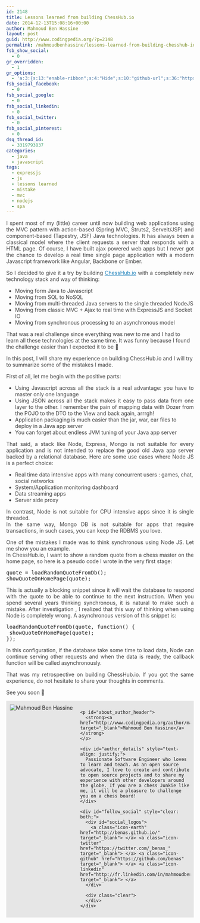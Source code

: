 ```yaml
---
id: 2148
title: Lessons learned from building ChessHub.io
date: 2014-12-13T15:08:16+00:00
author: Mahmoud Ben Hassine
layout: post
guid: http://www.codingpedia.org/?p=2148
permalink: /mahmoudbenhassine/lessons-learned-from-building-chesshub-io/
fsb_show_social:
  - 0
gr_overridden:
  - 1
gr_options:
  - 'a:3:{s:13:"enable-ribbon";s:4:"Hide";s:10:"github-url";s:36:"https://github.com/benas/chesshub.io";s:11:"ribbon-type";i:10;}'
fsb_social_facebook:
  - 0
fsb_social_google:
  - 0
fsb_social_linkedin:
  - 0
fsb_social_twitter:
  - 0
fsb_social_pinterest:
  - 0
dsq_thread_id:
  - 3319793837
categories:
  - java
  - javascript
tags:
  - expressjs
  - js
  - lessons learned
  - mistake
  - mvc
  - nodejs
  - spa
---
```

<p style="color: #404040; text-align: justify;">
  I spent most of my (little) career until now building web applications using the MVC pattern with action-based (Spring MVC, Struts2, Servelt/JSP) and component-based (Tapestry, JSF) Java technologies. It has always been a classical model where the client requests a server that responds with a HTML page. Of course, I have built ajax powered web apps but I never got the chance to develop a real time single page application with a modern Javascript framework like Angular, Backbone or Ember.
</p>

<p style="color: #404040; text-align: justify;">
  So I decided to give it a try by building <a style="font-weight: inherit; font-style: inherit; color: #117bb8;" href="https://github.com/benas/chesshub.io" target="_blank">ChessHub.io</a> with a completely new technology stack and way of thinking:
</p>

<ul style="color: #404040;">
  <li style="font-weight: inherit; font-style: inherit;">
    Moving form Java to Javascript
  </li>
  <li style="font-weight: inherit; font-style: inherit;">
    Moving from SQL to NoSQL
  </li>
  <li style="font-weight: inherit; font-style: inherit;">
    Moving from multi-threaded Java servers to the single threaded NodeJS
  </li>
  <li style="font-weight: inherit; font-style: inherit;">
    Moving from classic MVC + Ajax to real time with ExpressJS and Socket IO
  </li>
  <li style="font-weight: inherit; font-style: inherit;">
    Moving from synchronous processing to an asynchronous model
  </li>
</ul>

<!--more-->

<p style="color: #404040;">
  That was a real challenge since everything was new to me and I had to learn all these technologies at the same time. It was funny because I found the challenge easier than I expected it to be <span class="wp-smiley wp-emoji wp-emoji-smile" style="font-weight: inherit; font-style: inherit;" title=":-)">🙂</span>
</p>

<p style="color: #404040;">
  In this post, I will share my experience on building ChessHub.io and I will try to summarize some of the mistakes I made.
</p>

<p style="color: #404040;">
  First of all, let me begin with the positive parts:
</p>

<ul style="color: #404040;">
  <li style="font-weight: inherit; font-style: inherit; text-align: justify;">
    Using Javascript across all the stack is a real advantage: you have to master only one language
  </li>
  <li style="font-weight: inherit; font-style: inherit; text-align: justify;">
    Using JSON across all the stack makes it easy to pass data from one layer to the other. I remember the pain of mapping data with Dozer from the POJO to the DTO to the View and back again, arrrgh!
  </li>
  <li style="font-weight: inherit; font-style: inherit;">
    Application packaging is much easier than the jar, war, ear files to deploy in a Java app server
  </li>
  <li style="font-weight: inherit; font-style: inherit;">
    You can forget about endless JVM tuning of your Java app server
  </li>
</ul>

<p style="color: #404040; text-align: justify;">
  That said, a stack like Node, Express, Mongo is not suitable for every application and is not intended to replace the good old Java app server backed by a relational database. Here are some use cases where Node JS is a perfect choice:
</p>

<ul style="color: #404040;">
  <li style="font-weight: inherit; font-style: inherit;">
    Real time data intensive apps with many concurrent users : games, chat, social networks
  </li>
  <li style="font-weight: inherit; font-style: inherit;">
    System/Application monitoring dashboard
  </li>
  <li style="font-weight: inherit; font-style: inherit;">
    Data streaming apps
  </li>
  <li style="font-weight: inherit; font-style: inherit;">
    Server side proxy
  </li>
</ul>

<p style="color: #404040; text-align: justify;">
  In contrast, Node is not suitable for CPU intensive apps since it is single threaded.<br /> In the same way, Mongo DB is not suitable for apps that require transactions, in such cases, you can keep the RDBMS you love.
</p>

<p style="color: #404040; text-align: justify;">
  One of the mistakes I made was to think synchronous using Node JS. Let me show you an example.<br /> In ChessHub.io, I want to show a random quote from a chess master on the home page, so here is a pseudo code I wrote in the very first stage:
</p>

<pre class="lang:js decode:true ">quote = loadRandomQuoteFromDb();
showQuoteOnHomePage(quote);</pre>

<p style="text-align: justify;">
  <span style="color: #404040;">This is actually a blocking snippet since it will wait the database to respond with the quote to be able to continue to the next instruction. When you spend several years thinking synchronous, it is natural to make such a mistake. After investigation , I realized that this way of thinking when using Node is completely wrong. A asynchronous version of this snippet is:</span>
</p>

<pre class="lang:js decode:true ">loadRandomQuoteFromDb(quote, function() {
 showQuoteOnHomePage(quote);
});</pre>

<p style="color: #404040; text-align: justify;">
  In this configuration, if the database take some time to load data, Node can continue serving other requests and when the data is ready, the callback function will be called asynchronously.
</p>

<p style="color: #404040; text-align: justify;">
  That was my retrospective on building ChessHub.io. If you got the same experience, do not hesitate to share your thoughts in comments.
</p>

<p style="color: #404040;">
  See you soon <span class="wp-smiley wp-emoji wp-emoji-smile" style="font-weight: inherit; font-style: inherit;" title=":-)">🙂</span>
</p>

<p style="color: #404040;">
  <div id="about_author" style="background-color: #e6e6e6; padding: 10px;">
    <img id="author_portrait" style="float: left; margin-right: 20px;" src="https://pbs.twimg.com/profile_images/682858329220190208/YhIK6TIE_400x400.jpg" alt="Mahmoud Ben Hassine" /> 
    
    <p id="about_author_header">
      <strong><a href="http://www.codingpedia.org/author/mahmoudbenhassine/" target="_blank">Mahmoud Ben Hassine</a></strong>
    </p>
    
    <div id="author_details" style="text-align: justify;">
      Passionate Software Engineer who loves to learn and teach. As an open source advocate, I love to create and contribute to open source projects and to share my experience with other developers around the globe. If you are a chess Junkie like me, it will be a pleasure to challenge you on a chess board!
    </div>
    
    <div id="follow_social" style="clear: both;">
      <div id="social_logos">
        <a class="icon-earth" href="http://benas.github.io/" target="_blank"> </a> <a class="icon-twitter" href="https://twitter.com/_benas_" target="_blank"> </a> <a class="icon-github" href="https://github.com/benas" target="_blank"> </a> <a class="icon-linkedin" href="http://fr.linkedin.com/in/mahmoudbenhassine/" target="_blank"> </a>
      </div>
      
      <div class="clear">
      </div>
    </div>
  </div>
</p>

&nbsp;